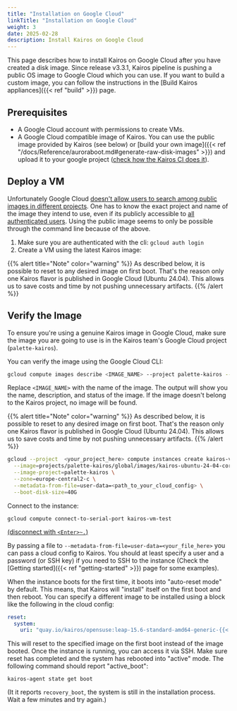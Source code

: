 ```yaml
---
title: "Installation on Google Cloud"
linkTitle: "Installation on Google Cloud"
weight: 3
date: 2025-02-28
description: Install Kairos on Google Cloud
---
```


This page describes how to install Kairos on Google Cloud after you have created a disk image. Since release v3.3.1, Kairos pipeline is pushing a public OS image to Google Cloud which you can use.
If you want to build a custom image, you can follow the instructions in the [Build Kairos appliances]({{< ref "build" >}}) page.

## Prerequisites

- A Google Cloud account with permissions to create VMs.
- A Google Cloud compatible image of Kairos. You can use the public image provided by Kairos (see below) or [build your own image]({{< ref "/docs/Reference/auroraboot.md#generate-raw-disk-images" >}}) and upload it to your google project ([check how the Kairos CI does it](https://github.com/kairos-io/kairos/blob/48d5c2bc8fc5555263f799db8a3388d7d46cd559/.github/workflows/upload-cloud-images.yaml#L36-L89)).

## Deploy a VM

Unfortunately Google Cloud [doesn't allow users to search among public images in different projects](https://cloud.google.com/compute/docs/images/managing-access-custom-images#share-images-publicly). One has to know the exact project and name of the image they intend to use, even if its publicly accessible to [all authenticated users](https://cloud.google.com/compute/docs/images/managing-access-custom-images#limitations). Using the public image seems to only be possible through the command line because of the above.

1. Make sure you are authenticated with the cli: `gcloud auth login`
1. Create a VM using the latest Kairos image:

{{% alert title="Note" color="warning" %}}
As described below, it is possible to reset to any desired image on first boot. That's the reason only one Kairos flavor is published in Google Cloud (Ubuntu 24.04). This allows us to save costs and time by not pushing unnecessary artifacts.
{{% /alert %}}

## Verify the Image

To ensure you're using a genuine Kairos image in Google Cloud, make sure the image you are going to use is in the Kairos team's Google Cloud project (`palette-kairos`).

You can verify the image using the Google Cloud CLI:

```bash
gcloud compute images describe <IMAGE_NAME> --project palette-kairos --format="table(name,description,status)"
```

Replace `<IMAGE_NAME>` with the name of the image. The output will show you the name, description, and status of the image. If the image doesn't belong to the Kairos project, no image will be found.

{{% alert title="Note" color="warning" %}}
As described below, it is possible to reset to any desired image on first boot. That's the reason only one Kairos flavor is published in Google Cloud (Ubuntu 24.04). This allows us to save costs and time by not pushing unnecessary artifacts.
{{% /alert %}}


```bash {class="only-flavors=Ubuntu+24.04"}
gcloud --project  <your_project_here> compute instances create kairos-vm-test \
  --image=projects/palette-kairos/global/images/kairos-ubuntu-24-04-core-amd64-generic-{{< googleVersion >}} \
  --image-project=palette-kairos \
  --zone=europe-central2-c \
  --metadata-from-file=user-data=<path_to_your_cloud_config> \
  --boot-disk-size=40G
```

Connect to the instance:

```
gcloud compute connect-to-serial-port kairos-vm-test
```

[(disconnect with `<Enter>~.`)](https://cloud.google.com/compute/docs/troubleshooting/troubleshooting-using-serial-console#disconnecting_from_the_serial_console)

By passing a file to `--metadata-from-file=user-data=<your_file_here>` you can pass a cloud config to Kairos. You should at least specify a user and a password (or SSH key) if you need to SSH to the instance (Check the [Getting started]({{< ref "getting-started" >}}) page for some examples).

When the instance boots for the first time, it boots into "auto-reset mode" by default. This means, that Kairos will "install" itself on the first boot and then reboot.
You can specify a different image to be installed using a block like the following in the cloud config:

```yaml
reset:
  system:
    uri: "quay.io/kairos/opensuse:leap-15.6-standard-amd64-generic-{{< kairosVersion >}}-{{< k3sVersionOCI >}}"
```

This will reset to the specified image on the first boot instead of the image booted. Once the instance is running, you can access it via SSH. Make sure reset has completed and the system has rebooted into "active" mode. The following command should report "active_boot":

```
kairos-agent state get boot
```

(It it reports `recovery_boot`, the system is still in the installation process. Wait a few minutes and try again.)
